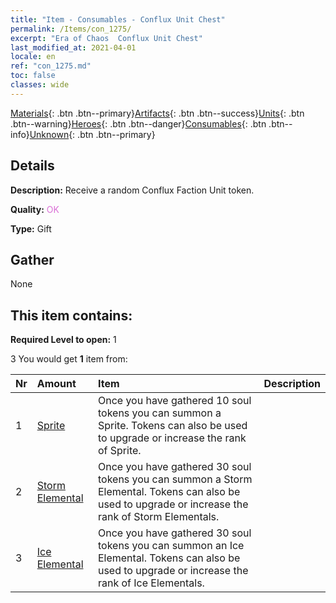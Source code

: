 ```yaml
---
title: "Item - Consumables - Conflux Unit Chest"
permalink: /Items/con_1275/
excerpt: "Era of Chaos  Conflux Unit Chest"
last_modified_at: 2021-04-01
locale: en
ref: "con_1275.md"
toc: false
classes: wide
---
```

 [Materials](/Items/){: .btn .btn--primary}[Artifacts](/Items/Artifacts/){: .btn .btn--success}[Units](/Items/Units/){: .btn .btn--warning}[Heroes](/Items/Heroes/){: .btn .btn--danger}[Consumables](/Items/Consumables/){: .btn .btn--info}[Unknown](/Items/Unknown/){: .btn .btn--primary}

## Details
 **Description:** Receive a random Conflux Faction Unit token.

 **Quality:** <span style="color: #DA70D6">OK</span>

 **Type:** Gift

## Gather

  None

## This item contains:

 **Required Level to open:** 1

 3 You would get **1** item  from:

  | Nr | Amount |     Item    | Description |
  |:---|:-------|:------------|:-----------:|
  | 1 | [Sprite](/Items/unt_262/) | Once you have gathered 10 soul tokens you can summon a Sprite. Tokens can also be used to upgrade or increase the rank of Sprite. | 
  | 2 | [Storm Elemental](/Items/unt_263/) | Once you have gathered 30 soul tokens you can summon a Storm Elemental. Tokens can also be used to upgrade or increase the rank of Storm Elementals. | 
  | 3 | [Ice Elemental](/Items/unt_264/) | Once you have gathered 30 soul tokens you can summon an Ice Elemental. Tokens can also be used to upgrade or increase the rank of Ice Elementals. | 
